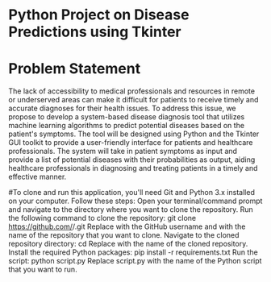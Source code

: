 # Python Project on Disease Predictions using Tkinter
# Problem Statement 
The lack of accessibility to medical professionals and resources in remote or underserved areas can make it difficult for patients to receive timely and accurate diagnoses for their health issues. To address this issue, we propose to develop a system-based disease diagnosis tool that utilizes machine learning algorithms to predict potential diseases based on the patient's symptoms. The tool will be designed using Python and the Tkinter GUI toolkit to provide a user-friendly interface for patients and healthcare professionals. The system will take in patient symptoms as input and provide a list of potential diseases with their probabilities as output, aiding healthcare professionals in diagnosing and treating patients in a timely and effective manner.

#To clone and run this application, you'll need Git and Python 3.x installed on your computer. Follow these steps:
Open your terminal/command prompt and navigate to the directory where you want to clone the repository.
Run the following command to clone the repository:
git clone https://github.com/<username>/<repository-name>.git
Replace <username> with the GitHub username and <repository-name> with the name of the repository that you want to clone.
Navigate to the cloned repository directory:
cd <repository-name>
Replace <repository-name> with the name of the cloned repository.
Install the required Python packages:
pip install -r requirements.txt
Run the script:
python script.py
Replace script.py with the name of the Python script that you want to run.
